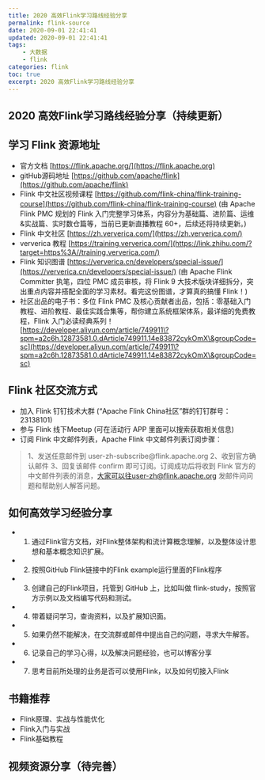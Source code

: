```yaml
---
title: 2020 高效Flink学习路线经验分享
permalink: flink-source
date: 2020-09-01 22:41:41
updated: 2020-09-01 22:41:41
tags:
    - 大数据
    - flink
categories: flink
toc: true
excerpt: 2020 高效Flink学习路线经验分享
---
```


## 2020 高效Flink学习路线经验分享（持续更新）

## 学习 Flink 资源地址
- 官方文档 [https://flink.apache.org/](https://flink.apache.org)
- gitHub源码地址 [https://github.com/apache/flink](https://github.com/apache/flink)
- Flink 中文社区视频课程 [https://github.com/flink-china/flink-training-course](https://github.com/flink-china/flink-training-course)
(由 Apache Flink PMC 规划的 Flink 入门完整学习体系，内容分为基础篇、进阶篇、运维\&实战篇、实时数仓篇等，当前已更新直播教程 60+，后续还将持续更新。)
- Flink 中文社区 [https://zh.ververica.com/](https://zh.ververica.com/)
- ververica 教程 [https://training.ververica.com/](https://link.zhihu.com/?target=https%3A//training.ververica.com/)
- Flink 知识图谱 [https://ververica.cn/developers/special-issue/](https://ververica.cn/developers/special-issue/) (由 Apache Flink Committer 执笔，四位 PMC 成员审核，将 Flink 9 大技术版块详细拆分，突出重点内容并搭配全面的学习素材。看完这份图谱，才算真的搞懂 Flink！)
- 社区出品的电子书：多位 Flink PMC 及核心贡献者出品，包括：零基础入门教程、进阶教程、最佳实践合集等，帮你建立系统框架体系，最详细的免费教程，Flink 入门必读经典系列！[https://developer.aliyun.com/article/749911\?spm=a2c6h.12873581.0.dArticle749911.14e83872cykOmX\&groupCode=sc](https://developer.aliyun.com/article/749911\?spm=a2c6h.12873581.0.dArticle749911.14e83872cykOmX\&groupCode=sc)

## Flink 社区交流方式
- 加入 Flink 钉钉技术大群 (“Apache Flink China社区”群的钉钉群号： 23138101)
- 参与 Flink 线下Meetup (可在活动行 APP 里面可以搜索获取相关信息)
- 订阅 Flink 中文邮件列表，Apache Flink 中文邮件列表订阅步骤：  
> 1、发送任意邮件到 user-zh-subscribe\@flink.apache.org 
> 2、收到官方确认邮件 
> 3、回复该邮件 confirm 即可订阅。订阅成功后将收到 Flink 官方的中文邮件列表的消息，大家可以往user-zh@flink.apache.org 发邮件问问题和帮助别人解答问题。

## 如何高效学习经验分享
- 1. 通过Flink官方文档，对Flink整体架构和流计算概念理解，以及整体设计思想和基本概念知识扩展。
- 2. 按照GitHub Flink链接中的Flink example运行里面的Flink程序
- 3. 创建自己的Flink项目，托管到 GitHub 上，比如叫做 flink-study，按照官方示例以及文档编写代码和测试。
- 4. 带着疑问学习，查询资料，以及扩展知识面。
- 5. 如果仍然不能解决，在交流群或邮件中提出自己的问题，寻求大牛解答。
- 6. 记录自己的学习心得，以及解决问题经验，也可以博客分享
- 7. 思考目前所处理的业务是否可以使用Flink，以及如何切接入Flink

## 书籍推荐
- Flink原理、实战与性能优化
- Flink入门与实战
- Flink基础教程

## 视频资源分享（待完善）
  
